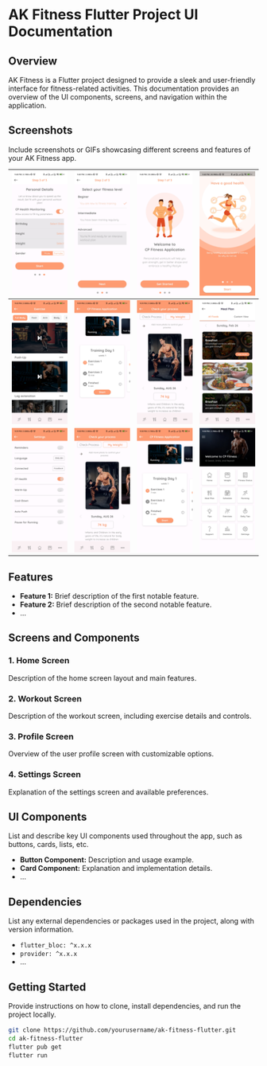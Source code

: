 # AK Fitness Flutter Project UI Documentation

## Overview

AK Fitness is a Flutter project designed to provide a sleek and user-friendly interface for fitness-related activities. This documentation provides an overview of the UI components, screens, and navigation within the application.

## Screenshots

Include screenshots or GIFs showcasing different screens and features of your AK Fitness app.

| ![Image 1](./gitimg/1%20(1).jpg) | ![Image 2](./gitimg/1%20(2).jpg) | ![Image 3](./gitimg/1%20(3).jpg) | ![Image 4](./gitimg/1%20(4).jpg) |
| -------------------------------- | -------------------------------- | -------------------------------- | -------------------------------- |
| ![Image 5](./gitimg/1%20(5).jpg) | ![Image 6](./gitimg/1%20(6).jpg) | ![Image 7](./gitimg/1%20(7).jpg) | ![Image 8](./gitimg/1%20(8).jpg) |
| ![Image 9](./gitimg/1%20(9).jpg) | ![Image 10](./gitimg/1%20(10).jpg)|![Image 10](./gitimg/1%20(11).jpg)|![Image 10](./gitimg/1%20(12).jpg)|

## Features

- **Feature 1:** Brief description of the first notable feature.
- **Feature 2:** Brief description of the second notable feature.
- ...

## Screens and Components

### 1. Home Screen

Description of the home screen layout and main features.

### 2. Workout Screen

Description of the workout screen, including exercise details and controls.

### 3. Profile Screen

Overview of the user profile screen with customizable options.

### 4. Settings Screen

Explanation of the settings screen and available preferences.

## UI Components

List and describe key UI components used throughout the app, such as buttons, cards, lists, etc.

- **Button Component:** Description and usage example.
- **Card Component:** Explanation and implementation details.
- ...

## Dependencies

List any external dependencies or packages used in the project, along with version information.

- `flutter_bloc: ^x.x.x`
- `provider: ^x.x.x`
- ...

## Getting Started

Provide instructions on how to clone, install dependencies, and run the project locally.

```bash
git clone https://github.com/yourusername/ak-fitness-flutter.git
cd ak-fitness-flutter
flutter pub get
flutter run
